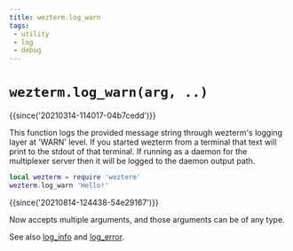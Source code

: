 ```yaml
---
title: wezterm.log_warn
tags:
 - utility
 - log
 - debug
---
```

# `wezterm.log_warn(arg, ..)`

{{since('20210314-114017-04b7cedd')}}

This function logs the provided message string through wezterm's logging layer
at 'WARN' level.  If you started wezterm from a terminal that text will print
to the stdout of that terminal.  If running as a daemon for the multiplexer
server then it will be logged to the daemon output path.

```lua
local wezterm = require 'wezterm'
wezterm.log_warn 'Hello!'
```

{{since('20210814-124438-54e29167')}}

Now accepts multiple arguments, and those arguments can be of any type.


See also [log_info](log_info.md) and [log_error](log_error.md).

